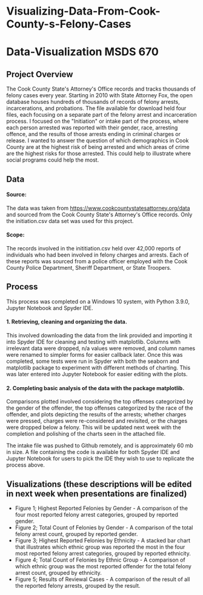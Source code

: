 # Visualizing-Data-From-Cook-County-s-Felony-Cases
# Data-Visualization MSDS 670
## Project Overview
The Cook County State's Attorney's Office records and tracks thousands of felony cases every year. Starting in 2010 with State Attorney Fox, the open database houses hundreds of thousands of records of felony arrests, incarcerations, and probations. The file available for download held four files, each focusing on a separate part of the felony arrest and incarceration process. I focused on the "Initiation" or intake part of the process, where each person arrested was reported with their gender, race, arresting offence, and the results of those arrests ending in criminal charges or release. I wanted to answer the question of which demographics in Cook County are at the highest risk of being arrested and which areas of crime are the highest risks for those arrested. This could help to illustrate where social programs could help the most. 

## Data
#### Source: 
The data was taken from https://www.cookcountystatesattorney.org/data and sourced from the Cook County State's Attorney's Office records. Only the initiation.csv data set was used for this project. 
#### Scope: 
 The records involved in the inititiation.csv held over 42,000 reports of individuals who had been involved in felony charges and arrests. Each of these reports was sourced from a police officer employed with the Cook County Police Department, Sheriff Department, or State Troopers. 
## Process
This process was completed on a Windows 10 system, with  Python 3.9.0, Jupyter Notebook and Spyder IDE. 
#### 1.	Retrieving, cleaning and organizing the data. 
This involved downloading the data from the link provided and importing it into Spyder IDE for cleaning and testing with matplotlib. Columns with irrelevant data were dropped, n/a values were removed, and column names were renamed to simpler forms for easier callback later. Once this was completed, some tests were run in Spyder with both the seaborn and matplotlib package to experiment with different methods of charting. This was later entered into Jupyter Notebook for easier editing with the plots. 

#### 2.	Completing basic analysis of the data with the package matplotlib.
Comparisons plotted involved considering the top offenses categorized by the gender of the offender, the top offenses categorized by the race of the offender, and plots depicting the results of the arrests; whether charges were pressed, charges were re-considered and revisited, or the charges were dropped below a felony. This will be updated next week with the completion and polishing of the charts seen in the attached file.

The intake file was pushed to Github remotely, and is approximately 60 mb in size. A file containing the code is available for  both Spyder IDE and Jupyter Notebook for users to pick the IDE they wish to use to replicate the process above. 

## Visualizations (these descriptions will be edited in next week when presentations are finalized)
- Figure 1; Highest Reported Felonies by Gender - A comparison of the four most reported felony arrest categories, grouped by reported gender. 
- Figure 2; Total Count of Felonies by Gender - A comparison of the total felony arrest count, grouped by reported gender. 
- Figure 3; Highest Reported Felonies by Ethnicity - A stacked bar chart that illustrates which ethnic group was reported the most in the four most reported felony arrest categories, grouped by reported ethnicity. 
- Figure 4; Total Count of Felonies by Ethnic Group - A comparison of which ethnic group was the most reported offender for the total felony arrest count, grouped by ethnicity. 
- Figure 5; Results of Reviewal Cases - A comparison of the result of all the reported felony arrests, grouped by the result. 





